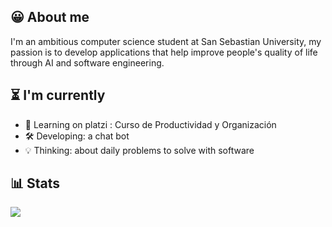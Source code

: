 ## 😀 About me
I'm an ambitious computer science student at San Sebastian University, my passion is to develop applications that help improve people's quality of life through AI and software engineering.

## ⏳ I'm currently
- 📝 Learning on platzi : Curso de Productividad y Organización
- 🛠️ Developing: a chat bot
- 💡 Thinking: about daily problems to solve with software  


## 📊 Stats
![](https://github-readme-stats.vercel.app/api/top-langs/?username=WindB3NJA&theme=tokyonight&hide_border=false&include_all_commits=false&count_private=false&layout=compact) 
